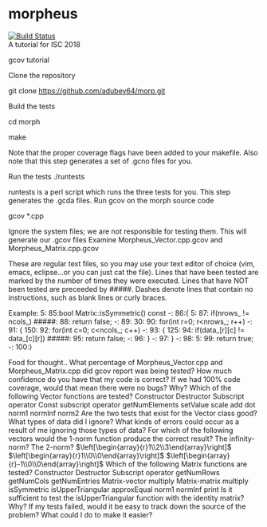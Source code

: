 # morpheus
[![Build Status](https://travis-ci.org/adubey64/morph.svg?branch=master)](https://travis-ci.org/adubey64/morph)  
A tutorial for ISC 2018

gcov tutorial

Clone the repository

git clone https://github.com/adubey64/morp.git

Build the tests

cd morph

make

Note that the proper coverage flags have been added to your makefile. Also note that this step generates a set of .gcno files for you.

Run the tests
./runtests

runtests is a perl script which runs the three tests for you. This step generates the .gcda files.
Run gcov on the morph source code

gcov *.cpp

Ignore the system files; we are not responsible for testing them. This will generate our .gcov files
Examine Morpheus_Vector.cpp.gcov and Morpheus_Matrix.cpp.gcov

These are regular text files, so you may use your text editor of choice (vim, emacs, eclipse...or you can just cat the file). Lines that have been tested are marked by the number of times they were executed. Lines that have NOT been tested are preceeded by #####. Dashes denote lines that contain no instructions, such as blank lines or curly braces.

Example: 
      5:   85:bool Matrix::isSymmetric() const
      -:   86:{
      5:   87:  if(nrows_ != ncols_)
  #####:   88:    return false;
      -:   89:
     30:   90:  for(int r=0; r<nrows_; r++)
      -:   91:  {
    150:   92:    for(int c=0; c<ncols_; c++)
      -:   93:    {
    125:   94:      if(data_[r][c] != data_[c][r])
  #####:   95:        return false;
      -:   96:    }
      -:   97:  }
      -:   98:
      5:   99:  return true;
      -:  100:}
   
Food for thought..
What percentage of Morpheus_Vector.cpp and Morpheus_Matrix.cpp did gcov report was being tested?
How much confidence do you have that my code is correct?
If we had 100% code coverage, would that mean there were no bugs? Why?
Which of the following Vector functions are tested?
Constructor
Destructor
Subscript operator
Const subscript operator
getNumElements
setValue
scale
add
dot
norm1
normInf
norm2
Are the two tests that exist for the Vector class good?
What types of data did I ignore?
What kinds of errors could occur as a result of me ignoring those types of data?
For which of the following vectors would the 1-norm function produce the correct result? The infinity-norm? The 2-norm?
$\left[\begin{array}{r}1\\2\\3\end{array}\right]$ $\left[\begin{array}{r}1\\0\\0\end{array}\right]$ $\left[\begin{array}{r}-1\\0\\0\end{array}\right]$
Which of the following Matrix functions are tested?
Constructor
Destructor
Subscript operator
getNumRows
getNumCols
getNumEntries
Matrix-vector multiply
Matrix-matrix multiply
isSymmetric
isUpperTriangular
approxEqual
norm1
normInf
print
Is it sufficient to test the isUpperTriangular function with the identity matrix? Why?
If my tests failed, would it be easy to track down the source of the problem? What could I do to make it easier?
